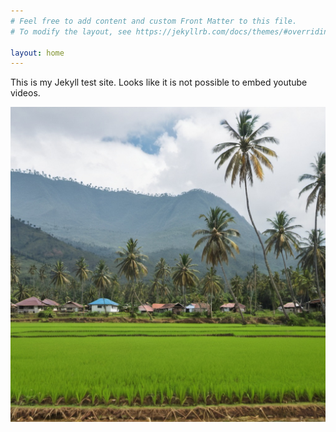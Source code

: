 ```yaml
---
# Feel free to add content and custom Front Matter to this file.
# To modify the layout, see https://jekyllrb.com/docs/themes/#overriding-theme-defaults

layout: home
---
```


This is my Jekyll test site.
Looks like it is not possible to embed youtube videos.

![](/images/paddy_field_3.jpg)